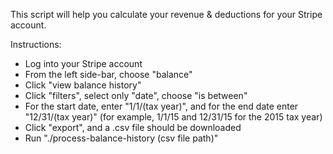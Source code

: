 This script will help you calculate your revenue & deductions for your Stripe account.

Instructions:

- Log into your Stripe account
- From the left side-bar, choose "balance"
- Click "view balance history"
- Click "filters", select only "date", choose "is between"
- For the start date, enter "1/1/(tax year)", and for the end date enter "12/31/(tax year)" (for example, 1/1/15 and 12/31/15 for the 2015 tax year)
- Click "export", and a .csv file should be downloaded
- Run "./process-balance-history (csv file path)"
